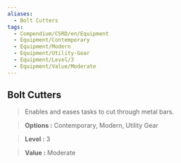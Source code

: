 ```yaml
---
aliases:
  - Bolt Cutters
tags:
  - Compendium/CSRD/en/Equipment
  - Equipment/Contemporary
  - Equipment/Modern
  - Equipment/Utility-Gear
  - Equipment/Level/3
  - Equipment/Value/Moderate
---
```

    
      
## Bolt Cutters      
      
>Enables and eases tasks to cut through metal bars.      
> **Options :** Contemporary, Modern, Utility Gear      
> **Level :** 3      
> **Value :** Moderate